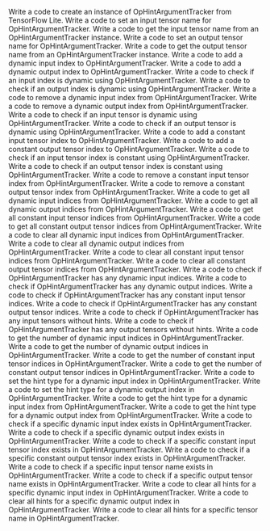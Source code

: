 Write a code to create an instance of OpHintArgumentTracker from TensorFlow Lite.
Write a code to set an input tensor name for OpHintArgumentTracker.
Write a code to get the input tensor name from an OpHintArgumentTracker instance.
Write a code to set an output tensor name for OpHintArgumentTracker.
Write a code to get the output tensor name from an OpHintArgumentTracker instance.
Write a code to add a dynamic input index to OpHintArgumentTracker.
Write a code to add a dynamic output index to OpHintArgumentTracker.
Write a code to check if an input index is dynamic using OpHintArgumentTracker.
Write a code to check if an output index is dynamic using OpHintArgumentTracker.
Write a code to remove a dynamic input index from OpHintArgumentTracker.
Write a code to remove a dynamic output index from OpHintArgumentTracker.
Write a code to check if an input tensor is dynamic using OpHintArgumentTracker.
Write a code to check if an output tensor is dynamic using OpHintArgumentTracker.
Write a code to add a constant input tensor index to OpHintArgumentTracker.
Write a code to add a constant output tensor index to OpHintArgumentTracker.
Write a code to check if an input tensor index is constant using OpHintArgumentTracker.
Write a code to check if an output tensor index is constant using OpHintArgumentTracker.
Write a code to remove a constant input tensor index from OpHintArgumentTracker.
Write a code to remove a constant output tensor index from OpHintArgumentTracker.
Write a code to get all dynamic input indices from OpHintArgumentTracker.
Write a code to get all dynamic output indices from OpHintArgumentTracker.
Write a code to get all constant input tensor indices from OpHintArgumentTracker.
Write a code to get all constant output tensor indices from OpHintArgumentTracker.
Write a code to clear all dynamic input indices from OpHintArgumentTracker.
Write a code to clear all dynamic output indices from OpHintArgumentTracker.
Write a code to clear all constant input tensor indices from OpHintArgumentTracker.
Write a code to clear all constant output tensor indices from OpHintArgumentTracker.
Write a code to check if OpHintArgumentTracker has any dynamic input indices.
Write a code to check if OpHintArgumentTracker has any dynamic output indices.
Write a code to check if OpHintArgumentTracker has any constant input tensor indices.
Write a code to check if OpHintArgumentTracker has any constant output tensor indices.
Write a code to check if OpHintArgumentTracker has any input tensors without hints.
Write a code to check if OpHintArgumentTracker has any output tensors without hints.
Write a code to get the number of dynamic input indices in OpHintArgumentTracker.
Write a code to get the number of dynamic output indices in OpHintArgumentTracker.
Write a code to get the number of constant input tensor indices in OpHintArgumentTracker.
Write a code to get the number of constant output tensor indices in OpHintArgumentTracker.
Write a code to set the hint type for a dynamic input index in OpHintArgumentTracker.
Write a code to set the hint type for a dynamic output index in OpHintArgumentTracker.
Write a code to get the hint type for a dynamic input index from OpHintArgumentTracker.
Write a code to get the hint type for a dynamic output index from OpHintArgumentTracker.
Write a code to check if a specific dynamic input index exists in OpHintArgumentTracker.
Write a code to check if a specific dynamic output index exists in OpHintArgumentTracker.
Write a code to check if a specific constant input tensor index exists in OpHintArgumentTracker.
Write a code to check if a specific constant output tensor index exists in OpHintArgumentTracker.
Write a code to check if a specific input tensor name exists in OpHintArgumentTracker.
Write a code to check if a specific output tensor name exists in OpHintArgumentTracker.
Write a code to clear all hints for a specific dynamic input index in OpHintArgumentTracker.
Write a code to clear all hints for a specific dynamic output index in OpHintArgumentTracker.
Write a code to clear all hints for a specific tensor name in OpHintArgumentTracker.